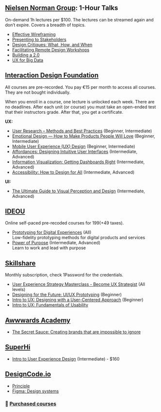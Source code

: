 ## [Nielsen Norman Group](https://www.nngroup.com/1-hour-talks/): 1-Hour Talks

On-demand 1h lectures per $100. The lectures can be streamed again and don’t expire. Covers a breadth of topics.

- [Effective Wireframing](https://www.nngroup.com/1-hour-talks/effective-wireframing-techniques/)
- [Presenting to Stakeholders](https://www.nngroup.com/1-hour-talks/presenting-stakeholders/)
- [Design Critiques: What, How, and When](https://www.nngroup.com/1-hour-talks/design-critiques-what-how-and-when/) 
- [Facilitating Remote Design Workshops](https://www.nngroup.com/1-hour-talks/facilitating-remote-design-workshops/)
- [Building a 2.0](https://www.nngroup.com/1-hour-talks/building-2/)
- [UX for Big Data](https://www.nngroup.com/1-hour-talks/ux-big-data/)

## [Interaction Design Foundation](https://www.interaction-design.org/) 

All courses are pre-recorded. You pay €15 per month to access all courses. They are not bought individually.

When you enroll in a course, one lecture is unlocked each week. There are no deadlines. After each unit (or course) you must take an open-ended test that their instructors grade. After that, you get a certificate.

**UX:**

- [User Research – Methods and Best Practices](https://www.interaction-design.org/courses/user-research-methods-and-best-practices) (Beginner, Intermediate) 
- [Emotional Design — How to Make Products People Will Love](https://www.interaction-design.org/courses/emotional-design-how-to-make-products-people-will-love) (Beginner, Intermediate)
- [Mobile User Experience (UX) Design](https://www.interaction-design.org/courses/mobile-user-experience-design) (Beginner, Intermediate)
- [Affordances: Designing Intuitive User Interfaces](https://www.interaction-design.org/courses/affordances-designing-intuitive-user-interfaces) (Intermediate, Advanced) 
- [Information Visualization: Getting Dashboards Right](https://www.interaction-design.org/courses/information-visualization-getting-dashboards-right) (Intermediate, Advanced) 
- [Accessibility: How to Design for All](https://www.interaction-design.org/courses/accessibility-how-to-design-for-all) (Intermediate, Advanced)

**UI:**

- [The Ultimate Guide to Visual Perception and Design](https://www.interaction-design.org/courses/the-ultimate-guide-to-visual-perception-and-design) (Intermediate, Advanced)

## [IDEOU](https://www.ideou.com/collections/courses)
Online self-paced pre-recoded courses for $199 (+$49 taxes).

- [Prototyping for Digital Experiences](https://www.ideou.com/products/prototyping-for-digital-experiences) (All) <br>
Low-fidelity prototyping methods for digital products and services
- [Power of Purpose](https://www.ideou.com/products/power-of-purpose) (Intermediate, Advanced) <br>
Learn to work and lead with purpose

## [Skillshare](https://www.skillshare.com/home)
Monthly subscription, check 1Password for the credentials.

- [User Experience Strategy Masterclass - Become UX Strategist](https://www.skillshare.com/classes/User-Experience-Strategy-Masterclass-Become-UX-Strategist/225657341/projects?via=search-layout-grid) (All levels)
- [Designing for the Future: UI/UX Prototyping](https://www.skillshare.com/classes/Designing-for-the-Future-UIUX-Prototyping/915958036?via=search-layout-grid) (Beginner)
- [Intro to UX: Designing with a User-Centered Approach](https://www.skillshare.com/classes/Intro-to-UX-Designing-with-a-User-Centered-Approach/658216834) (Beginner)
- [Intro to UX: Fundamentals of Usability](https://www.skillshare.com/classes/Intro-to-UX-Fundamentals-of-Usability/538580770?via=browse-rating-ui-ux-design-layout-grid)

## [Awwwards Academy](https://www.awwwards.com/academy/)

- [The Secret Sauce: Creating brands that are impossible to ignore](https://www.awwwards.com/academy/course/the-secret-sauce-creating-brands-that-are-impossible-to-ignore)

## [SuperHi](https://www.superhi.com/)

- [Intro to User Experience Design]() (Intermediate) - $160

## [DesignCode.io](https://designcode.io/courses/)

- [Principle](https://www.superhi.com/courses/introduction-to-user-experience-design) 
- [Figma: Design systems](https://designcode.io/figma)  

### 🛒 [Purchased courses](https://app.productive.io/1-infinum/docs/doc/67044?filter=MjQ3Nzgw&page=67044)
